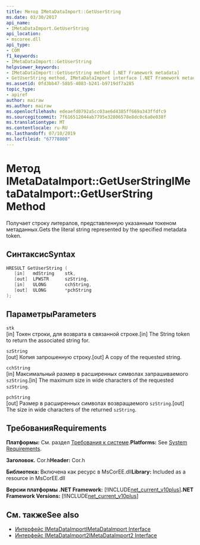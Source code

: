 ```yaml
---
title: Метод IMetaDataImport::GetUserString
ms.date: 03/30/2017
api_name:
- IMetaDataImport.GetUserString
api_location:
- mscoree.dll
api_type:
- COM
f1_keywords:
- IMetaDataImport::GetUserString
helpviewer_keywords:
- IMetaDataImport::GetUserString method [.NET Framework metadata]
- GetUserString method, IMetaDataImport interface [.NET Framework metadata]
ms.assetid: 0fd3bb47-58b5-4083-b241-b9719df7a285
topic_type:
- apiref
author: mairaw
ms.author: mairaw
ms.openlocfilehash: edeaefd0792a5cc03ae6d4385ff669a343ffdfc9
ms.sourcegitcommit: 7f616512044ab7795e32806578e8dc0c6a0e038f
ms.translationtype: MT
ms.contentlocale: ru-RU
ms.lasthandoff: 07/10/2019
ms.locfileid: "67778808"
---
```

# <a name="imetadataimportgetuserstring-method"></a><span data-ttu-id="747ad-102">Метод IMetaDataImport::GetUserString</span><span class="sxs-lookup"><span data-stu-id="747ad-102">IMetaDataImport::GetUserString Method</span></span>
<span data-ttu-id="747ad-103">Получает строку литералов, представленную указанным токеном метаданных.</span><span class="sxs-lookup"><span data-stu-id="747ad-103">Gets the literal string represented by the specified metadata token.</span></span>  
  
## <a name="syntax"></a><span data-ttu-id="747ad-104">Синтаксис</span><span class="sxs-lookup"><span data-stu-id="747ad-104">Syntax</span></span>  
  
```cpp  
HRESULT GetUserString (  
   [in]   mdString    stk,  
   [out]  LPWSTR      szString,  
   [in]   ULONG       cchString,  
   [out]  ULONG       *pchString  
);  
```  
  
## <a name="parameters"></a><span data-ttu-id="747ad-105">Параметры</span><span class="sxs-lookup"><span data-stu-id="747ad-105">Parameters</span></span>  
 `stk`  
 <span data-ttu-id="747ad-106">[in] Токен строки, для возврата в связанной строке.</span><span class="sxs-lookup"><span data-stu-id="747ad-106">[in] The String token to return the associated string for.</span></span>  
  
 `szString`  
 <span data-ttu-id="747ad-107">[out] Копия запрошенную строку.</span><span class="sxs-lookup"><span data-stu-id="747ad-107">[out] A copy of the requested string.</span></span>  
  
 `cchString`  
 <span data-ttu-id="747ad-108">[in] Максимальный размер в расширенных символах запрашиваемого `szString`.</span><span class="sxs-lookup"><span data-stu-id="747ad-108">[in] The maximum size in wide characters of the requested `szString`.</span></span>  
  
 `pchString`  
 <span data-ttu-id="747ad-109">[out] Размер в расширенных символах возвращаемого `szString`.</span><span class="sxs-lookup"><span data-stu-id="747ad-109">[out] The size in wide characters of the returned `szString`.</span></span>  
  
## <a name="requirements"></a><span data-ttu-id="747ad-110">Требования</span><span class="sxs-lookup"><span data-stu-id="747ad-110">Requirements</span></span>  
 <span data-ttu-id="747ad-111">**Платформы:** См. раздел [Требования к системе](../../../../docs/framework/get-started/system-requirements.md).</span><span class="sxs-lookup"><span data-stu-id="747ad-111">**Platforms:** See [System Requirements](../../../../docs/framework/get-started/system-requirements.md).</span></span>  
  
 <span data-ttu-id="747ad-112">**Заголовок.** Cor.h</span><span class="sxs-lookup"><span data-stu-id="747ad-112">**Header:** Cor.h</span></span>  
  
 <span data-ttu-id="747ad-113">**Библиотека:** Включена как ресурс в MsCorEE.dll</span><span class="sxs-lookup"><span data-stu-id="747ad-113">**Library:** Included as a resource in MsCorEE.dll</span></span>  
  
 <span data-ttu-id="747ad-114">**Версии платформы .NET Framework:** [!INCLUDE[net_current_v10plus](../../../../includes/net-current-v10plus-md.md)]</span><span class="sxs-lookup"><span data-stu-id="747ad-114">**.NET Framework Versions:** [!INCLUDE[net_current_v10plus](../../../../includes/net-current-v10plus-md.md)]</span></span>  
  
## <a name="see-also"></a><span data-ttu-id="747ad-115">См. также</span><span class="sxs-lookup"><span data-stu-id="747ad-115">See also</span></span>

- [<span data-ttu-id="747ad-116">Интерфейс IMetaDataImport</span><span class="sxs-lookup"><span data-stu-id="747ad-116">IMetaDataImport Interface</span></span>](../../../../docs/framework/unmanaged-api/metadata/imetadataimport-interface.md)
- [<span data-ttu-id="747ad-117">Интерфейс IMetaDataImport2</span><span class="sxs-lookup"><span data-stu-id="747ad-117">IMetaDataImport2 Interface</span></span>](../../../../docs/framework/unmanaged-api/metadata/imetadataimport2-interface.md)
